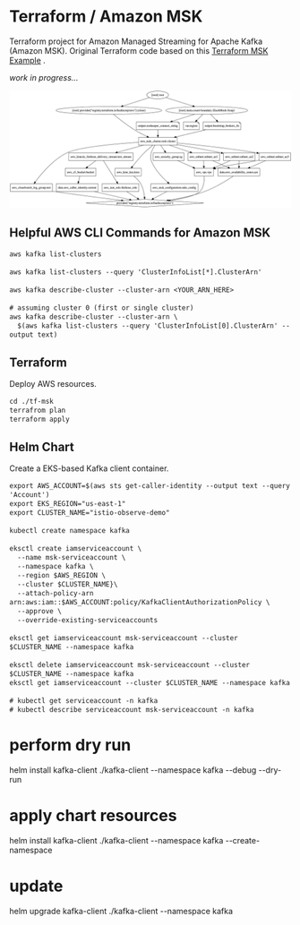 # Terraform / Amazon MSK

Terraform project for Amazon Managed Streaming for Apache Kafka (Amazon MSK). Original Terraform code based on
this [Terraform MSK Example](https://registry.terraform.io/providers/hashicorp/aws/latest/docs/resources/msk_cluster#example-usage)
.

_work in progress..._

![Graph](graphviz.png)

## Helpful AWS CLI Commands for Amazon MSK

```shell
aws kafka list-clusters

aws kafka list-clusters --query 'ClusterInfoList[*].ClusterArn'

aws kafka describe-cluster --cluster-arn <YOUR_ARN_HERE>

# assuming cluster 0 (first or single cluster)
aws kafka describe-cluster --cluster-arn \
  $(aws kafka list-clusters --query 'ClusterInfoList[0].ClusterArn' --output text)
```

## Terraform

Deploy AWS resources.

```shell
cd ./tf-msk
terrafrom plan
terraform apply
```

## Helm Chart

Create a EKS-based Kafka client container.

```shell
export AWS_ACCOUNT=$(aws sts get-caller-identity --output text --query 'Account')
export EKS_REGION="us-east-1"
export CLUSTER_NAME="istio-observe-demo"

kubectl create namespace kafka

eksctl create iamserviceaccount \
  --name msk-serviceaccount \
  --namespace kafka \
  --region $AWS_REGION \
  --cluster $CLUSTER_NAME}\
  --attach-policy-arn arn:aws:iam::$AWS_ACCOUNT:policy/KafkaClientAuthorizationPolicy \
  --approve \
  --override-existing-serviceaccounts

eksctl get iamserviceaccount msk-serviceaccount --cluster $CLUSTER_NAME --namespace kafka

eksctl delete iamserviceaccount msk-serviceaccount --cluster $CLUSTER_NAME --namespace kafka
eksctl get iamserviceaccount --cluster $CLUSTER_NAME --namespace kafka

# kubectl get serviceaccount -n kafka
# kubectl describe serviceaccount msk-serviceaccount -n kafka
```

# perform dry run
helm install kafka-client ./kafka-client --namespace kafka --debug --dry-run

# apply chart resources
helm install kafka-client ./kafka-client --namespace kafka --create-namespace

# update
helm upgrade kafka-client ./kafka-client --namespace kafka
```